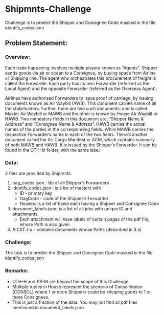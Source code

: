 # Shipmnts-Challenge
Challenge is to predict the Shipper and Consignee Code masked in the file identify_codes.json


## Problem Statement:

### Overview:
Each trade happening involves multiple players known as “Agents”. Shipper sends goods via air or ocean to a Consignee, by buying space from Airline or Shipping line. The agent who orchestrates this procurement of freight is called the Forwarder. Each party has its own Forwarder (referred as the Local Agent) and the opposite Forwarder (referred as the Overseas Agent).

Airlines have authorised Forwarders to issue proof of carriage, by issuing documents known as Air Waybill (AWB). This document carries name of all the stakeholders. Further, there are two such documents: one is called Master Air Waybill or MAWB and the other is known by House Air Waybill or HAWB. Two mandatory fields in this document are: “Shipper Name & Address” and “Consignee Name & Address”. HAWB carries the actual names of the parties in the corresponding fields. While MAWB carries the respective Forwarder’s name in each of the two fields.
There’s another document called the Air Cargo Manifest or ACM, which contains summary of both MAWB and HAWB. It is issued by the Shipper’s Forwarder. It can be found in the OTH-M folder, with the same label.


### Data:
4 files are provided by Shipmnts:
1. oag_codes.json : ids of all Shipper’s Forwarders
2. identify_codes.json : is a list of masters with
	* ID - primary key
	* OagCode - code of the Shipper’s Forwarder
	* Houses: is a list of hawb each having a Shipper and Consignee Code
3. document_labels.json: is a list of all jobs with unique ID and attachments.
	* Each attachment will have labels of certain pages of the pdf file, whose Path is also given
4. AICST.zip - contains documents whose Paths (described in 3.a)


### Challenge:
The task is to predict the Shipper and Consignee Code masked in the file identify_codes.json


### Remarks:
* OTH-H and PS-M are beyond the scope of this Challenge.
* Multiple tuples in House represent the scenario of Consolidation (CONSOL) where 1 or more Shippers could be shipping goods to 1 or more Consignees.
* This is just a fraction of the data. You may not find all pdf files mentioned in document_labels.json
